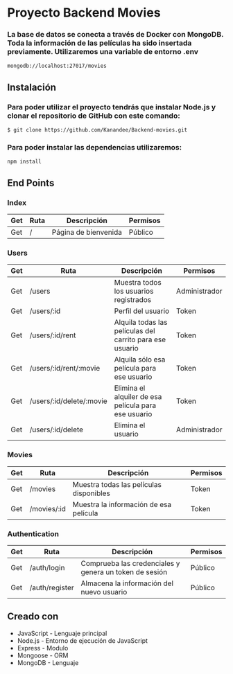# Proyecto Backend Movies
<h3>La base de datos se conecta a través de Docker con MongoDB. Toda la información de las películas ha sido insertada previamente. Utilizaremos una variable de entorno .env </h3>

```
mongodb://localhost:27017/movies
```

## Instalación
<h3>Para poder utilizar el proyecto tendrás que instalar Node.js y clonar el repositorio de GitHub con este comando:</h3>

```
$ git clone https://github.com/Kanandee/Backend-movies.git
```



<h3>Para poder instalar las dependencias utilizaremos:</h3>

```
npm install
```

## End Points
### Index

| Get  | Ruta | Descripción | Permisos |
| ------------- | ------------- | ------------- | ------------- |
| Get | / | Página de bienvenida | Público

### Users

| Get  | Ruta | Descripción | Permisos |
| ------------- | ------------- | ------------- | ------------- |
| Get | /users | Muestra todos los usuarios registrados | Administrador
| Get | /users/:id | Perfil del usuario | Token
| Get | /users/:id/rent | Alquila todas las películas del carrito para ese usuario | Token
| Get | /users/:id/rent/:movie | Alquila sólo esa película para ese usuario | Token
| Get | /users/:id/delete/:movie | Elimina el alquiler de esa película para ese usuario | Token
| Get | /users/:id/delete | Elimina el usuario | Administrador

### Movies

| Get  | Ruta | Descripción | Permisos |
| ------------- | ------------- | ------------- | ------------- |
| Get | /movies | Muestra todas las películas disponibles | Token
| Get | /movies/:id | Muestra la información de esa película | Token


### Authentication

| Get  | Ruta | Descripción | Permisos |
| ------------- | ------------- | ------------- | ------------- |
| Get | /auth/login | Comprueba las credenciales y genera un token de sesión | Público
| Get | /auth/register | Almacena la información del nuevo usuario | Público

## Creado con

* JavaScript - Lenguaje principal
* Node.js - Entorno de ejecución de JavaScript
* Express - Modulo
* Mongoose - ORM
* MongoDB - Lenguaje
